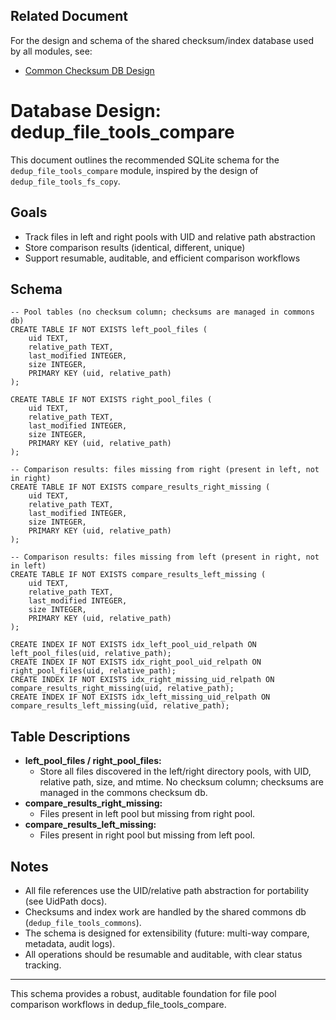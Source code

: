 ## Related Document

For the design and schema of the shared checksum/index database used by all modules, see:

- [Common Checksum DB Design](strategy-20250721-commons-db.md)
# Database Design: dedup_file_tools_compare

This document outlines the recommended SQLite schema for the `dedup_file_tools_compare` module, inspired by the design of `dedup_file_tools_fs_copy`.

## Goals
- Track files in left and right pools with UID and relative path abstraction
- Store comparison results (identical, different, unique)
- Support resumable, auditable, and efficient comparison workflows

## Schema

```
-- Pool tables (no checksum column; checksums are managed in commons db)
CREATE TABLE IF NOT EXISTS left_pool_files (
    uid TEXT,
    relative_path TEXT,
    last_modified INTEGER,
    size INTEGER,
    PRIMARY KEY (uid, relative_path)
);

CREATE TABLE IF NOT EXISTS right_pool_files (
    uid TEXT,
    relative_path TEXT,
    last_modified INTEGER,
    size INTEGER,
    PRIMARY KEY (uid, relative_path)
);

-- Comparison results: files missing from right (present in left, not in right)
CREATE TABLE IF NOT EXISTS compare_results_right_missing (
    uid TEXT,
    relative_path TEXT,
    last_modified INTEGER,
    size INTEGER,
    PRIMARY KEY (uid, relative_path)
);

-- Comparison results: files missing from left (present in right, not in left)
CREATE TABLE IF NOT EXISTS compare_results_left_missing (
    uid TEXT,
    relative_path TEXT,
    last_modified INTEGER,
    size INTEGER,
    PRIMARY KEY (uid, relative_path)
);

CREATE INDEX IF NOT EXISTS idx_left_pool_uid_relpath ON left_pool_files(uid, relative_path);
CREATE INDEX IF NOT EXISTS idx_right_pool_uid_relpath ON right_pool_files(uid, relative_path);
CREATE INDEX IF NOT EXISTS idx_right_missing_uid_relpath ON compare_results_right_missing(uid, relative_path);
CREATE INDEX IF NOT EXISTS idx_left_missing_uid_relpath ON compare_results_left_missing(uid, relative_path);
```

## Table Descriptions
- **left_pool_files / right_pool_files:**
  - Store all files discovered in the left/right directory pools, with UID, relative path, size, and mtime. No checksum column; checksums are managed in the commons checksum db.
- **compare_results_right_missing:**
  - Files present in left pool but missing from right pool.
- **compare_results_left_missing:**
  - Files present in right pool but missing from left pool.

## Notes
- All file references use the UID/relative path abstraction for portability (see UidPath docs).
- Checksums and index work are handled by the shared commons db (`dedup_file_tools_commons`).
- The schema is designed for extensibility (future: multi-way compare, metadata, audit logs).
- All operations should be resumable and auditable, with clear status tracking.

---

This schema provides a robust, auditable foundation for file pool comparison workflows in dedup_file_tools_compare.

